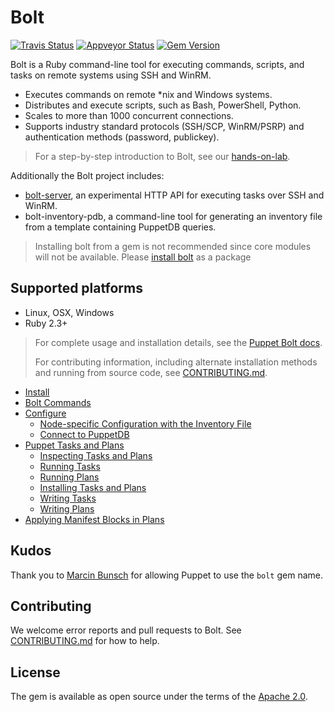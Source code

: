 # Bolt

[![Travis Status](https://api.travis-ci.com/puppetlabs/bolt.svg?token=XsSSSxJhnBoKnL8JPVay&branch=master)](https://travis-ci.com/puppetlabs/bolt)
[![Appveyor Status](https://ci.appveyor.com/api/projects/status/m7dhiwxk455mkw2d/branch/master?svg=true)](https://ci.appveyor.com/project/puppetlabs/bolt/branch/master)
[![Gem Version](https://badge.fury.io/rb/bolt.svg)](https://badge.fury.io/rb/bolt)

Bolt is a Ruby command-line tool for executing commands, scripts, and tasks on remote systems using SSH and WinRM.

* Executes commands on remote *nix and Windows systems.
* Distributes and execute scripts, such as Bash, PowerShell, Python.
* Scales to more than 1000 concurrent connections.
* Supports industry standard protocols (SSH/SCP, WinRM/PSRP) and authentication methods (password, publickey).

> For a step-by-step introduction to Bolt, see our [hands-on-lab](https://github.com/puppetlabs/tasks-hands-on-lab).

Additionally the Bolt project includes:

* [bolt-server](developer-docs/bolt-api-servers.md), an experimental HTTP API for executing tasks over SSH and WinRM.
* bolt-inventory-pdb, a command-line tool for generating an inventory file from a template containing PuppetDB queries.

> Installing bolt from a gem is not recommended since core modules will not be available. Please [install bolt](https://puppet.com/docs/bolt/latest/bolt_installing.md) as a package

## Supported platforms

* Linux, OSX, Windows
* Ruby 2.3+

> For complete usage and installation details, see the [Puppet Bolt docs](https://puppet.com/docs/bolt).
>
> For contributing information, including alternate installation methods and running from source code, see [CONTRIBUTING.md](./CONTRIBUTING.md).

* [Install](https://puppet.com/docs/bolt/latest/bolt_installing.html)
* [Bolt Commands](https://puppet.com/docs/bolt/latest/bolt_command_reference.html)
* [Configure](https://puppet.com/docs/bolt/latest/configuring_bolt.html)
    * [Node-specific Configuration with the Inventory File](https://puppet.com/docs/bolt/latest/inventory_file.html)
    * [Connect to PuppetDB](https://puppet.com/docs/bolt/latest/bolt_connect_puppetdb.html)
* [Puppet Tasks and Plans](https://puppet.com/docs/bolt/latest/writing_tasks_and_plans.html)
    * [Inspecting Tasks and Plans](https://puppet.com/docs/bolt/latest/inspecting_tasks_and_plans.html)
    * [Running Tasks](https://puppet.com/docs/bolt/latest/bolt_running_tasks.html)
    * [Running Plans](https://puppet.com/docs/bolt/latest/bolt_running_plans.html)
    * [Installing Tasks and Plans](https://puppet.com/docs/bolt/latest/installing_tasks_from_the_forge.html)
    * [Writing Tasks](https://puppet.com/docs/bolt/latest/writing_tasks.html)
    * [Writing Plans](https://puppet.com/docs/bolt/latest/writing_plans.html)
* [Applying Manifest Blocks in Plans](https://puppet.com/docs/bolt/latest/applying_manifest_blocks.html)

## Kudos

Thank you to [Marcin Bunsch](https://github.com/marcinbunsch) for allowing Puppet to use the `bolt` gem name.

## Contributing

We welcome error reports and pull requests to Bolt. See
[CONTRIBUTING.md](./CONTRIBUTING.md) for how to help.

## License

The gem is available as open source under the terms of the [Apache 2.0](https://www.apache.org/licenses/LICENSE-2.0).

